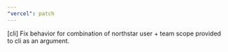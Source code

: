 ```yaml
---
"vercel": patch
---
```


[cli] Fix behavior for combination of northstar user + team scope provided to cli as an argument.
